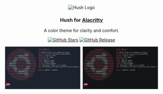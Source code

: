 <p align="center">
  <img alt="Hush Logo" src="hush/assets/logo.png" width="100" height="100">
</p>

<h3 align="center">Hush for <a href="https://github.com/alacritty/alacritty" target="_blank">Alacritty</a></h3>

<p align="center">A color theme for clarity and comfort.</p>

<p align="center">
  <a href="https://github.com/nobilissimum/hush-alacritty/stargazers"><img alt="GitHub Stars" src="https://img.shields.io/github/stars/nobilissimum/hush-alacritty?colorA=202733&colorB=cec999&style=for-the-badge"></a>
  <a href="https://github.com/nobilissimum/hush-alacritty/releases"><img alt="GitHub Release" src="https://img.shields.io/github/v/release/nobilissimum/hush-alacritty?colorA=202733&colorB=65a884&style=for-the-badge"></a>
</p>

<p align="center">
  <img style="display: inline-block" alt="Preview" src="assets/preview.png">
</p>
